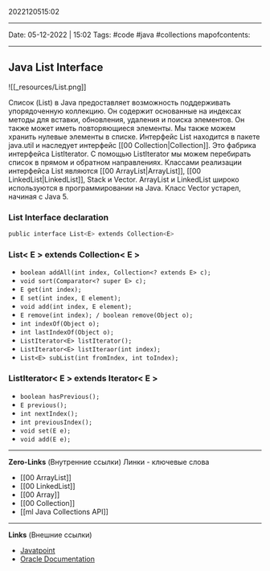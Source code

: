 2022120515:02
___
Date: 05-12-2022 | 15:02
Tags: #code #java #collections 
mapofcontents:
___
## Java List Interface


![[_resources/List.png]]


Список (List) в Java предоставляет возможность поддерживать упорядоченную коллекцию. Он содержит основанные на индексах методы для вставки, обновления, удаления и поиска элементов. Он также может иметь повторяющиеся элементы. Мы также можем хранить нулевые элементы в списке.
Интерфейс List находится в пакете java.util и наследует интерфейс [[00 Collection|Collection]]. Это фабрика интерфейса ListIterator. С помощью ListIterator мы можем перебирать список в прямом и обратном направлениях. Классами реализации интерфейса List являются [[00 ArrayList|ArrayList]], [[00 LinkedList|LinkedList]], Stack и Vector. ArrayList и LinkedList широко используются в программировании на Java. Класс Vector устарел, начиная с Java 5.

### List Interface declaration
```java
public interface List<E> extends Collection<E>
```

### List< E > extends Collection< E >

-   `boolean addAll(int index, Collection<? extends E> c);`
-   `void sort(Comparator<? super E> c);`
-   `E get(int index);`
-   `E set(int index, E element);`
-   `void add(int index, E element);`
-   `E remove(int index); / boolean remove(Object o);`
-   `int indexOf(Object o);`
-   `int lastIndexOf(Object o);`
-   `ListIterator<E> listIterator();`
-   `ListIterator<E> listIteraor(int index);`
-   `List<E> subList(int fromIndex, int toIndex);`

### ListIterator< E > extends Iterator< E >  

-   `boolean hasPrevious();`
-   `E previous();`
-   `int nextIndex();`
-   `int previousIndex();`
-   `void set(E e);`
-   `void add(E e);`  

-----
**Zero-Links**  (Внутренние ссылки) Линки - ключевые слова
- [[00 ArrayList]]
- [[00 LinkedList]]
- [[00 Array]]
- [[00 Collection]]
- [[ml Java Collections API]]
------
**Links** (Внешние ссылки)
- [Javatpoint](https://www.javatpoint.com/java-list)
- [Oracle Documentation](https://docs.oracle.com/javase/8/docs/api/java/util/List.html)
